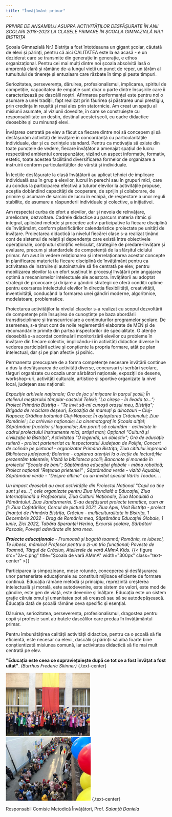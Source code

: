 ```yaml
---
title: "Învățământ primar"
---
```


*PRIVIRE DE ANSAMBLU ASUPRA ACTIVITĂȚILOR DESFĂȘURATE ÎN ANII ȘCOLARI 2018-2023 LA CLASELE PRIMARE ÎN ȘCOALA GIMNAZIALĂ NR.1 BISTRIȚA*

Școala Gimnazială Nr.1 Bistrița a fost întotdeauna un gigant școlar, căutată de elevi și părinți, pentru că aici CALITATEA este la ea acasă - e un deziderat care se transmite din generație în generație, e ethos organizațional. Pentru cei mai mulți dintre noi școala absolvită lasă o amprentă clară și rămâne de-a lungul vieții un punct de reper, un tărâm al tumultului de tinerețe și entuziasm care răzbate în timp și peste timpuri.

Seriozitatea, perseverența, dăruirea, profesionalismul, implicarea, spiritul de competiție, capacitatea de empatie sunt doar o parte dintre însușirile care îi caracterizează pe dascălii noștri.
Afirmarea performanței este pentru noi o asumare a unei tradiții, fapt realizat prin făurirea și păstrarea unui prestigiu, prin credința în reușită și mai ales prin statornicie. Am creat un spațiu al misiunii asumate, al viziunii dovedite, în care se construiește cu responsabilitate un destin, destinul acestei școli, cu cadre didactice deosebite și cu minunați elevi.

Învățarea centrată pe elev a făcut ca fiecare dintre noi să concepem și să desfășurăm activități de învățare în concordanță cu particularitățile individuale, dar și cu cerințele standard.
Pentru ca motivația să existe din toate punctele de vedere, fiecare învățător a amenajat spațiul de lucru respectând ambientul corespunzător, vizând un aspect informativ, formativ, estetic, toate acestea facilitând diversificarea formelor de organizare a instruirii conform particularităților de vârstă și individuale.

În lecțiile desfășurate la clasă învățătorii au aplicat tehnici de implicare individuală sau în grup a elevilor, lucrul în perechi sau în grupuri mici, care au condus la participarea efectivă a tuturor elevilor la activitățile propuse, aceștia dobândind capacități de cooperare, de sprijin și colaborare, de primire și asumare de sarcini de lucru în echipă, de respectare a unor reguli stabilite, de asumare a răspunderii individuale și colective, a inițiativei.

Am respectat curba de efort a elevilor, dar și nevoia de reînvățare, ameliorare, dezvoltare. Cadrele didactice au parcurs materia ritmic și integral, aplicând metode și procedee activ-participative la fiecare disciplină de învățământ, conform planificărilor calendaristice proiectate pe unități de învățare. Proiectarea didactică la nivelul fiecărei clase s-a realizat ținând cont de sistemul de relații și dependențe care există între obiectivele operaționale, conținutul științific vehiculat, strategiile de predare-învățare și evaluare, precum și standardele de competență de la sfârșitul ciclului primar. Am avut în vedere relaționarea și interrelaționarea acestor concepte în planificarea materiei la fiecare disciplină de învățământ pentru ca activitatea de instruire și autoinstruire să fie centrată pe elev, pentru mobilizarea elevilor la un efort susținut în procesul învățării prin angajarea optimă a mecanismelor intelectuale ale acestora. Învățătorii au adoptat strategii de provocare și dirijare a gândirii strategii ce oferă condiții optime pentru exersarea intelectului elevilor în direcția flexibilității, creativității, inventivității, conducând la formarea unei gândiri moderne, algoritmice, modelatoare, problematice.

Proiectarea activităților  la nivelul claselor s-a realizat cu scopul dezvoltării de competențe prin însușirea de cunoștințe pe baza abordării transdisciplinare și transcurriculare a conținuturilor programelor școlare. De asemenea, s-a ținut cont de noile reglementări elaborate de MEN și de recomandările primite din partea inspectorilor de specialitate. O atenție deosebită s-a acordat continuării monitorizării elevilor cu probleme în învățare din fiecare colectiv, implicându-i în activități didactice diverse în vederea participării active și conștiente la propria formare, atât pe plan intelectual, dar și pe plan afectiv și psihic.

Permanenta preocupare de a forma competențe necesare învățării continue a dus la desfășurarea de activități diverse, concursuri și serbări școlare, târguri organizate cu ocazia unor sărbători naționale, expoziții de desene, workshop-uri, activități culturale, artistice și sportive organizate la nivel local, județean sau național:

*Expoziție arhivele naționale; Ora de joc și mișcare în parcul școlii; În atelierul meșterului tâmplar-castelul Teleki; "La cireșe - În livada ta..."; Proiect Primăria Bistrița - "Te invit să-mi cunoști orașul meu, Bistrița"; Brigada de reciclare deșeuri; Expoziția de mamuți și dinozauri – Cluj-Napoca; Grădina botanică Cluj-Napoca; În așteptarea Crăciunului; Ziua României ; La arhivele naționale; La cinematograf în Școala altfel; Săptămâna fructelor și legumelor; Am pornit să colindăm - activitate în cadrul proiectului Instrumente mici, artiști mari; Opțional "Cultură și civilizație la Bistrița"; Activitatea "O legendă, un obiectiv"; Ora de educație rutieră - proiect parteneriat cu Inspectoratul Județean de Poliție; Concert de colinde pe pietonal - organizator Primăria Bistrița; Ziua cititului împreună Biblioteca județeană; Balerina - captarea atenției la o lecție de lectură;Ne prezentăm talentele; Vizită la biblioteca școlii; Bancnote și monede în proiectul "Școala de bani"; Săptămâna educației globale - mâna robotică; Proiect național "Rețeaua prieteniei" ; Săptămâna verde - vizită Aquabis; Săptămâna verde - "Despre albine" cu un invitat special Vârtic Teodor... .*

*Un impact deosebit au avut activitățile din  Proiectul  Național "Copil ca tine sunt și eu…", cele organizate pentru Ziua Mondială a Educației, Ziua Internațională a Profesorului, Ziua Culturii Naționale, Ziua Mondială a Pământului, Ziua Jandarmeriei. S-au desfășurat proiecte tematice, cum ar fi: Ziua Cofetăriilor, Cercul de pictură 2021, Ziua Apei, Visit Bistrița - proiect finanțat de Primăria Bistrița, Crăciun - multiculturalitate în Bistrița, 1 Decembrie 2022 - Drag de România mea, Săptămâna Educației Globale, 1 Iunie, Zici 2022, Tabăra Speranței Herina, Excursii școlare, Sărbători Pascale, Povești adevărate din țara mea.*

***Proiecte educaționale** - Frumoasă și bogată toamnă; România, te iubesc!, Te iubesc, mămico! Profesor pentru o zi-un trio funcțional; Poveste de Toamnă, Târgul de Crăciun,  Atelierele de vară AMmA Kids.*
{{< figure src="2a-c.png" title="Școala de vară AMmA" width="300px" class="text-center" >}}

Participarea la simpozioane, mese rotunde, conceperea și desfășurarea unor parteneriate educaționale au constituit mijloace eficiente de formare continuă. Educația rămâne metodă și principiu, reprezintă creșterea intelectuală și morală, este autodevenire, este sistem de valori, este mod de gândire, este gen de viață, este devenire și înălțare. Educația este un sistem grație căruia omul și umanitatea pot să crească sau să se autodepășească. Educația dată de școală rămâne ceva specific și esențial.

Dăruirea, seriozitatea, perseverența, profesionalismul, dragostea pentru copii și profesie sunt atributele dascălilor care predau în învățământul primar.

Pentru îmbunătățirea calității  activității didactice, pentru ca o școală să fie eficientă, este necesar ca elevii, dascălii și părinții să aibă foarte bine conștientizată misiunea comună, iar activitatea didactică să fie mai mult centrată  pe elev.

**"Educația este ceea ce supraviețuiește după ce tot ce a fost învățat a fost uitat"**. *(Burrhus Frederic Skinner)*
{.text-center}

![Alt text](3d.png) ![Alt text](3s.png)
{.text-center}

 Responsabil Comisie Metodică Învățători, Prof. *Salanță Daniela*
